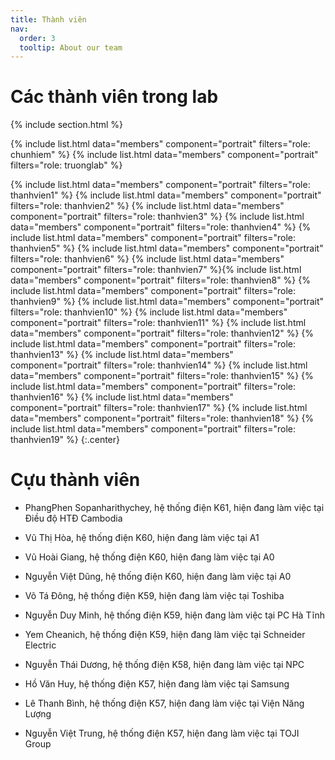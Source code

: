 ```yaml
---
title: Thành viên
nav:
  order: 3
  tooltip: About our team
---
```


# <i class="fas fa-users"></i>Các thành viên trong lab

{% include section.html %}

{%
  include list.html
  data="members"
  component="portrait"
  filters="role: chunhiem"
%}
{%
  include list.html
  data="members"
  component="portrait"
  filters="role: truonglab"
%}

{%
  include list.html
  data="members"
  component="portrait"
  filters="role: thanhvien1"
%}
{%
  include list.html
  data="members"
  component="portrait"
  filters="role: thanhvien2"
%}
{%
  include list.html
  data="members"
  component="portrait"
  filters="role: thanhvien3"
%}
{%
  include list.html
  data="members"
  component="portrait"
  filters="role: thanhvien4"
%}
{%
  include list.html
  data="members"
  component="portrait"
  filters="role: thanhvien5"
%}
{%
  include list.html
  data="members"
  component="portrait"
  filters="role: thanhvien6"
%}
{%
  include list.html
  data="members"
  component="portrait"
  filters="role: thanhvien7"
%}{%
  include list.html
  data="members"
  component="portrait"
  filters="role: thanhvien8"
%}
{%
  include list.html
  data="members"
  component="portrait"
  filters="role: thanhvien9"
%}
{%
  include list.html
  data="members"
  component="portrait"
  filters="role: thanhvien10"
%}
{%
  include list.html
  data="members"
  component="portrait"
  filters="role: thanhvien11"
%}
{%
  include list.html
  data="members"
  component="portrait"
  filters="role: thanhvien12"
%}
{%
  include list.html
  data="members"
  component="portrait"
  filters="role: thanhvien13"
%}
{%
  include list.html
  data="members"
  component="portrait"
  filters="role: thanhvien14"
%}
{%
  include list.html
  data="members"
  component="portrait"
  filters="role: thanhvien15"
%}
{%
  include list.html
  data="members"
  component="portrait"
  filters="role: thanhvien16"
%}
{%
  include list.html
  data="members"
  component="portrait"
  filters="role: thanhvien17"
%}
{%
  include list.html
  data="members"
  component="portrait"
  filters="role: thanhvien18"
%}
{%
  include list.html
  data="members"
  component="portrait"
  filters="role: thanhvien19"
%}
{:.center}

# <i class="fas fa-users"></i> Cựu thành viên                          
- PhangPhen Sopanharithychey, hệ thống điện K61, hiện đang làm việc tại Điều độ HTĐ Cambodia<br>

- Vũ Thị Hòa, hệ thống điện K60, hiện đang làm việc tại A1<br>

- Vũ Hoài Giang, hệ thống điện K60, hiện đang làm việc tại A0<br>

- Nguyễn Việt Dũng, hệ thống điện K60, hiện đang làm việc tại A0<br>

- Võ Tá Đông, hệ thống điện K59, hiện đang làm việc tại Toshiba<br>

- Nguyễn Duy Minh, hệ thống điện K59, hiện đang làm việc tại PC Hà Tĩnh<br>

- Yem Cheanich, hệ thống điện K59, hiện đang làm việc tại Schneider Electric<br>

- Nguyễn Thái Dương, hệ thống điện K58, hiện đang làm việc tại NPC<br>

- Hồ Văn Huy, hệ thống điện K57, hiện đang làm việc tại Samsung<br>

- Lê Thanh Bình, hệ thống điện K57, hiện đang làm việc tại Viện Năng Lượng<br>

- Nguyễn Việt Trung, hệ thống điện K57, hiện đang làm việc tại TOJI Group

